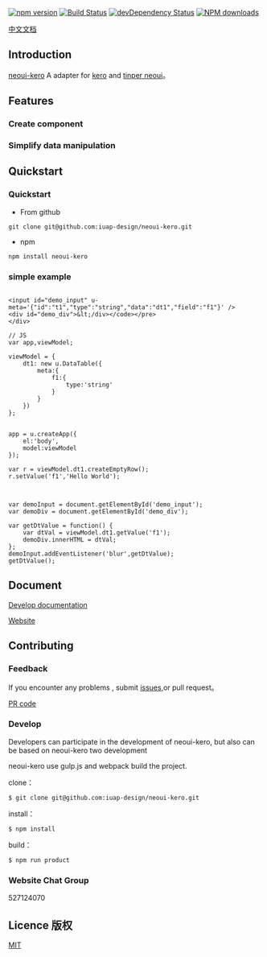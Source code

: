 
[![npm version](https://img.shields.io/npm/v/neoui-kero.svg)](https://www.npmjs.com/package/neoui-kero)
[![Build Status](https://img.shields.io/travis/iuap-design/neoui-kero/master.svg)](https://travis-ci.org/iuap-design/neoui-kero)
[![devDependency Status](https://img.shields.io/david/dev/iuap-design/neoui-kero.svg)](https://david-dm.org/iuap-design/neoui-kero#info=devDependencies)
[![NPM downloads](http://img.shields.io/npm/dm/neoui-kero.svg?style=flat)](https://npmjs.org/package/neoui-kero)

[中文文档](./README_CN.md)


##  Introduction
[neoui-kero](http://tinper.org/dist/kero/docs/module.html) A adapter for [kero](http://tinper.org/dist/kero/index.html) and [tinper neoui](http://tinper.org/dist/neoui/index.html)。


## Features


### Create component


### Simplify data manipulation



## Quickstart

### Quickstart

- From github
```
git clone git@github.com:iuap-design/neoui-kero.git
```

- npm

```
npm install neoui-kero
```

### simple example


```

<input id="demo_input" u-meta='{"id":"t1","type":"string","data":"dt1","field":"f1"}' />
<div id="demo_div">&lt;/div></code></pre>
</div>
```

```
// JS
var app,viewModel;

viewModel = {
    dt1: new u.DataTable({
        meta:{
            f1:{
            	type:'string'
            }
        }
    })
};


app = u.createApp({
    el:'body',
    model:viewModel
});

var r = viewModel.dt1.createEmptyRow();
r.setValue('f1','Hello World');



var demoInput = document.getElementById('demo_input');
var demoDiv = document.getElementById('demo_div');

var getDtValue = function() {
	var dtVal = viewModel.dt1.getValue('f1');
	demoDiv.innerHTML = dtVal;
};
demoInput.addEventListener('blur',getDtValue);
getDtValue();

```
## Document

[Develop documentation](http://tinper.org/dist/kero/docs/module.html)

[Website](http://tinper.org)

## Contributing


### Feedback

If you encounter any problems , submit [issues](https://github.com/iuap-design/neoui-kero/issues),or pull request。

[PR code](CONTRIBUTING.md)

### Develop

Developers can participate in the development of neoui-kero,  but also can be based on neoui-kero two development


neoui-kero use gulp.js and webpack build the project.


clone：

```
$ git clone git@github.com:iuap-design/neoui-kero.git
```

install：

```
$ npm install
```

build：

```
$ npm run product
```

### Website Chat Group

527124070

## Licence 版权

[MIT](./LICENSE)
